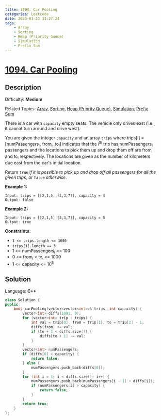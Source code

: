 ```yaml
---
title: 1094. Car Pooling
categories: Leetcode
date: 2023-01-23 11:27:24
tags:
    - Array
    - Sorting
    - Heap (Priority Queue)
    - Simulation
    - Prefix Sum
---
```


# [1094\. Car Pooling](https://leetcode.com/problems/car-pooling/)

## Description

Difficulty: **Medium**

Related Topics: [Array](https://leetcode.com/tag/array/), [Sorting](https://leetcode.com/tag/sorting/), [Heap (Priority Queue)](https://leetcode.com/tag/heap-priority-queue/), [Simulation](https://leetcode.com/tag/simulation/), [Prefix Sum](https://leetcode.com/tag/prefix-sum/)

There is a car with `capacity` empty seats. The vehicle only drives east (i.e., it cannot turn around and drive west).

You are given the integer `capacity` and an array `trips` where trips[i] = [numPassengers<sub>i</sub>, from<sub>i</sub>, to<sub>i</sub>] indicates that the i<sup>th</sup> trip has numPassengers<sub>i</sub> passengers and the locations to pick them up and drop them off are from<sub>i</sub> and to<sub>i</sub> respectively. The locations are given as the number of kilometers due east from the car's initial location.

Return `true` _if it is possible to pick up and drop off all passengers for all the given trips, or_ `false` _otherwise_.

**Example 1:**

```text
Input: trips = [[2,1,5],[3,3,7]], capacity = 4
Output: false
```

**Example 2:**

```text
Input: trips = [[2,1,5],[3,3,7]], capacity = 5
Output: true
```

**Constraints:**

* `1 <= trips.length <= 1000`
* `trips[i].length == 3`
* 1 <= numPassengers<sub>i</sub> <= 100
* 0 <= from<sub>i</sub> < to<sub>i</sub> <= 1000
* 1 <= capacity <= 10<sup>5</sup>

## Solution

Language: **C++**

```C++
class Solution {
public:
    bool carPooling(vector<vector<int>>& trips, int capacity) {
        vector<int> diffs(1001, 0);
        for (vector<int> trip : trips) {
            int val = trip[0], from = trip[1], to = trip[2] - 1;
            diffs[from] += val;
            if (to + 1 < diffs.size()) {
                diffs[to + 1] -= val;
            }
        }
        vector<int> numPassengers;
        if (diffs[0] > capacity) {
            return false;
        } else {
            numPassengers.push_back(diffs[0]);
        }
        for (int i = 1; i < diffs.size(); i++) {
            numPassengers.push_back(numPassengers[i - 1] + diffs[i]);
            if (numPassengers[i] > capacity) {
                return false;
            }
        }
        return true;
    }
};
```
